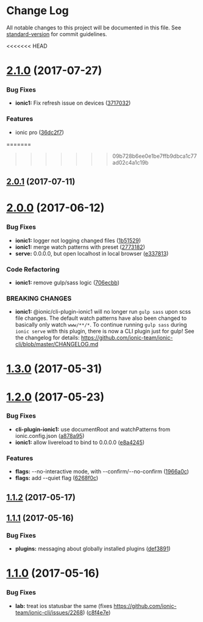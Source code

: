 # Change Log

All notable changes to this project will be documented in this file.
See [standard-version](https://github.com/conventional-changelog/standard-version) for commit guidelines.

<<<<<<< HEAD
<a name="2.1.0"></a>
# [2.1.0](https://github.com/ionic-team/ionic-cli/compare/@ionic/cli-plugin-ionic1@2.0.1...@ionic/cli-plugin-ionic1@2.1.0) (2017-07-27)


### Bug Fixes

* **ionic1:** Fix refresh issue on devices ([3717032](https://github.com/ionic-team/ionic-cli/commit/3717032))


### Features

* ionic pro ([36dc2f7](https://github.com/ionic-team/ionic-cli/commit/36dc2f7))




=======
>>>>>>> 09b728b6ee0e1be7ffb9dbca1c77ad02c4a1c19b
<a name="2.0.1"></a>
## [2.0.1](https://github.com/ionic-team/ionic-cli/compare/@ionic/cli-plugin-ionic1@2.0.0...@ionic/cli-plugin-ionic1@2.0.1) (2017-07-11)




<a name="2.0.0"></a>
# [2.0.0](https://github.com/ionic-team/ionic-cli/compare/@ionic/cli-plugin-ionic1@1.3.0...@ionic/cli-plugin-ionic1@2.0.0) (2017-06-12)


### Bug Fixes

* **ionic1:** logger not logging changed files ([1b51529](https://github.com/ionic-team/ionic-cli/commit/1b51529))
* **ionic1:** merge watch patterns with preset ([2773182](https://github.com/ionic-team/ionic-cli/commit/2773182))
* **serve:** 0.0.0.0, but open localhost in local browser ([e337813](https://github.com/ionic-team/ionic-cli/commit/e337813))


### Code Refactoring

* **ionic1:** remove gulp/sass logic ([706ecbb](https://github.com/ionic-team/ionic-cli/commit/706ecbb))


### BREAKING CHANGES

* **ionic1:** @ionic/cli-plugin-ionic1 will no longer run `gulp sass`
upon scss file changes. The default watch patterns have also been
changed to basically only watch `www/**/*`. To continue running `gulp
sass` during `ionic serve` with this plugin, there is now a CLI plugin
just for gulp! See the changelog for details:
https://github.com/ionic-team/ionic-cli/blob/master/CHANGELOG.md




<a name="1.3.0"></a>
# [1.3.0](https://github.com/ionic-team/ionic-cli/compare/@ionic/cli-plugin-ionic1@1.2.0...@ionic/cli-plugin-ionic1@1.3.0) (2017-05-31)




<a name="1.2.0"></a>
# [1.2.0](https://github.com/ionic-team/ionic-cli/compare/@ionic/cli-plugin-ionic1@1.1.2...@ionic/cli-plugin-ionic1@1.2.0) (2017-05-23)


### Bug Fixes

* **cli-plugin-ionic1:** use documentRoot and watchPatterns from ionic.config.json ([a878a95](https://github.com/ionic-team/ionic-cli/commit/a878a95))
* **ionic1:** allow livereload to bind to 0.0.0.0 ([e8a4245](https://github.com/ionic-team/ionic-cli/commit/e8a4245))


### Features

* **flags:** --no-interactive mode, with --confirm/--no-confirm ([1966a0c](https://github.com/ionic-team/ionic-cli/commit/1966a0c))
* **flags:** add --quiet flag ([6268f0c](https://github.com/ionic-team/ionic-cli/commit/6268f0c))




<a name="1.1.2"></a>
## [1.1.2](https://github.com/ionic-team/ionic-cli/compare/@ionic/cli-plugin-ionic1@1.1.1...@ionic/cli-plugin-ionic1@1.1.2) (2017-05-17)




<a name="1.1.1"></a>
## [1.1.1](https://github.com/ionic-team/ionic-cli/compare/@ionic/cli-plugin-ionic1@1.1.0...@ionic/cli-plugin-ionic1@1.1.1) (2017-05-16)


### Bug Fixes

* **plugins:** messaging about globally installed plugins ([def3891](https://github.com/ionic-team/ionic-cli/commit/def3891))




<a name="1.1.0"></a>
# [1.1.0](https://github.com/ionic-team/ionic-cli/compare/@ionic/cli-plugin-ionic1@1.0.0...@ionic/cli-plugin-ionic1@1.1.0) (2017-05-16)


### Bug Fixes

* **lab:** treat ios statusbar the same (fixes https://github.com/ionic-team/ionic-cli/issues/2268) ([c8f4e7e](https://github.com/ionic-team/ionic-cli/commit/c8f4e7e))
